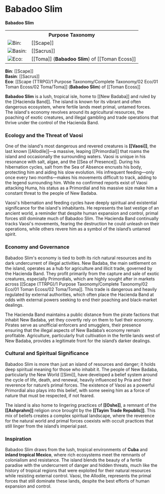 <!-- wiki-header-section:start -->
# Babadoo Slim

**Babadoo Slim**
<!-- wiki-header-section:end -->


<!-- taxonomy-table-section:start -->
<div class="taxonomy-table">
  <table>
    <tr>
      <th colspan="3">Purpose Taxonomy</th>
    </tr>
    <tr>
      <td class="taxon-label"><img src="../svg/bin.svg" class="taxon-icon">Bin:</td>
      <td class="taxon-content" colspan="2">[[Scape]]</td>
    </tr>
    <tr>
      <td class="taxon-label"><img src="../svg/basin.svg" class="taxon-icon">Basin:</td>
      <td class="taxon-content" colspan="2">[[Sacrus]]</td>
    </tr>
    <tr>
      <td class="taxon-label"><img src="../svg/eco.svg" class="taxon-icon">Eco:</td>
      <td class="taxon-content" colspan="2">[[Toma]] (<b>Babadoo Slim</b>) of [[Toman Ecoss]]</td>
    </tr>
  </table>
</div>
<!-- taxonomy-table-section:end -->

<!-- not-for-live-publishing:start -->
<!-- obsidian-pull:start -->
**Bin**: [[Scape]]  
**Basin**: [[Sacrus]]  
**Eco**: [[Scape (TTRPG)/1 Purpose Taxonomy/Complete Taxonomy/02 Eco/01 Toman Ecoss/02 Toma/Toma]] (**Babadoo Slim**) of [[Toman Ecoss]]

**Babadoo Slim** is a lush, tropical isle, home to [[New Badaba]] and ruled by the [[Hacienda Band]]. The island is known for its vibrant and often dangerous ecosystem, where fertile lands meet primal, untamed forces. The island's economy revolves around its agricultural resources, the poaching of exotic creatures, and illegal gambling and trade operations that thrive under the control of the Hacienda Band.

### Ecology and the Threat of Vaosi

One of the island's most dangerous and revered creatures is **[[Vaosi]]**, the last known [[Allodile]]—a massive, leaping [[Primordial]] that roams the island and occasionally the surrounding waters. Vaosi is unique in his resonance with salt, algae, and the [[Sea of Presence]]. During his hibernation cycles, salt from the Sea of Absence encrusts his body, protecting him and aiding his slow evolution. His infrequent feeding—only once every two months—makes his movements difficult to track, adding to the legend surrounding him. While no confirmed reports exist of Vaosi attacking Huma, his status as a Primordial and his massive size make him a constant threat to the people of New Badaba.

Vaosi's hibernation and feeding cycles have deeply spiritual and existential significance for the island's inhabitants. He represents the last vestige of an ancient world, a reminder that despite human expansion and control, primal forces still dominate much of Babadoo Slim. The Hacienda Band continually tracks Vaosi's movements, fearing the destruction he could unleash on their operations, while others revere him as a symbol of the island’s untamed spirit.

### Economy and Governance

Babadoo Slim's economy is tied to both its rich natural resources and its dark undercurrent of illegal activities. New Badaba, the main settlement on the island, operates as a hub for agriculture and illicit trade, governed by the Hacienda Band. They profit primarily from the capture and sale of exotic creatures, especially Primordials, which are highly sought after in markets across [[Scape (TTRPG)/1 Purpose Taxonomy/Complete Taxonomy/02 Eco/01 Toman Ecoss/02 Toma/Toma]]. This trade is dangerous and heavily regulated by external authorities, which often place the Hacienda Band at odds with external powers seeking to end their poaching and black-market dealings.

The Hacienda Band maintains a public distance from the pirate factions that inhabit New Badaba, yet they covertly rely on them to fuel their economy. Pirates serve as unofficial enforcers and smugglers, their presence ensuring that the illegal aspects of New Badaba’s economy remain profitable. Agriculture, particularly fruit cultivation in the fertile lands west of New Badaba, provides a legitimate front for the island’s darker dealings.

### Cultural and Spiritual Significance

Babadoo Slim is more than just an island of resources and danger; it holds deep spiritual meaning for those who inhabit it. The people of New Badaba, particularly the New World [[Simi]], have developed a belief system around the cycle of life, death, and renewal, heavily influenced by Pria and their reverence for nature’s primal forces. The existence of Vaosi as a powerful Primordial also plays into this belief, with some seeing him as a force of nature that must be respected, if not feared.

The island is also home to lingering practices of **[[Oshe]]**, a remnant of the **[[Ashprahm]]** religion once brought by the **[[Tayim Trade Republic]]**. This mix of beliefs creates a complex spiritual landscape, where the reverence for the natural world and primal forces coexists with occult practices that still linger from the island’s imperial past.

### Inspiration

Babadoo Slim draws from the lush, tropical environments of **Cuba** and **inland tropical Mexico**, where rich ecosystems meet the remnants of colonialism and resistance. The island blends the beauty of a fertile paradise with the undercurrent of danger and hidden threats, much like the history of tropical regions that were exploited for their natural resources while resisting external control. Vaosi, the Allodile, represents the primal forces that still dominate these lands, despite the best efforts of human expansion and control.
<!-- obsidian-pull:end -->
<!-- not-for-live-publishing:end -->